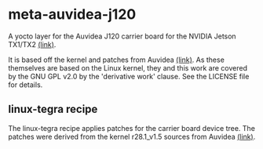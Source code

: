 # meta-auvidea-j120

A yocto layer for the Auvidea J120 carrier board for the NVIDIA Jetson TX1/TX2 [(link)][j120].

It is based off the kernel and patches from Auvidea [(link)][firmware]. As these
themselves are based on the Linux kernel, they and this work are covered by the
GNU GPL v2.0 by the 'derivative work' clause. See the LICENSE file for details.

## linux-tegra recipe

The linux-tegra recipe applies patches for the carrier board device tree. The
patches were derived from the kernel r28.1_v1.5 sources from Auvidea [(link)][sources].

[j120]: https://auvidea.com/j120/
[firmware]: https://auvidea.com/firmware/
[sources]: https://auvidea.com/download/firmware/TX2/v1.5/ChangesTX2J140_Kernel_r28.1_v1.5.tar.gz
